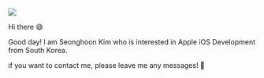 <img src="https://capsule-render.vercel.app/api?type=Cylinder&color=gradient&customColorList=0,2,2,5,30&height=200&section=header&text=Seonghoon%20Kim&fontSize=60" />


Hi there 😄

Good day! I am Seonghoon Kim who is interested in Apple iOS Development from South Korea. 

if you want to contact me, please leave me any messages! 📩
